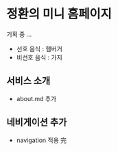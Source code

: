 # 정환의 미니 홈페이지
기획 중 ...
- 선호 음식 : 햄버거
- 비선호 음식 : 가지

## 서비스 소개
- about.md 추가

## 네비게이션 추가
- navigation 적용 完
